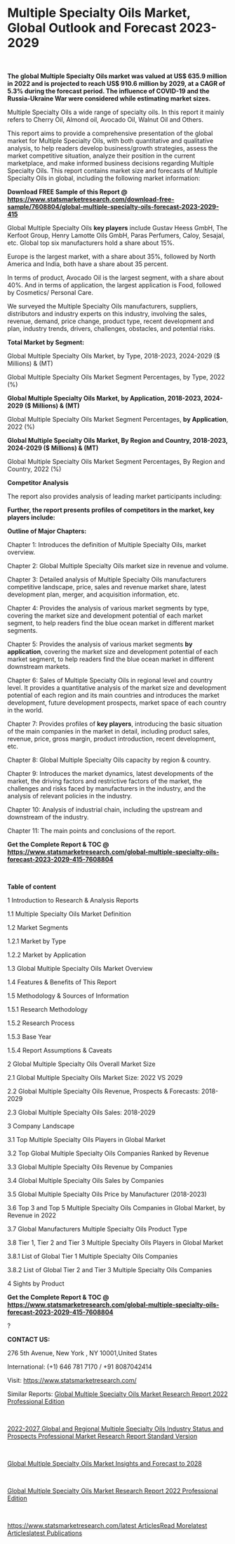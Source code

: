 <h1>Multiple Specialty Oils Market, Global Outlook and Forecast 2023-2029</h1><br/><p><strong>The global Multiple Specialty Oils market was valued at US$ 635.9 million in 2022 and is projected to reach US$ 910.6 million by 2029, at a <strong>CAGR</strong> of 5.3% during the forecast period. The influence of COVID-19 and the Russia-Ukraine War were considered while estimating market sizes.</strong></p>
 
 
 
 <p>Multiple Specialty Oils a wide range of specialty oils. In this report it mainly refers to Cherry Oil, Almond oil, Avocado Oil, Walnut Oil and Others.</p>
 
 
 
 <p>This report aims to provide a comprehensive presentation of the global market for Multiple Specialty Oils, with both quantitative and qualitative analysis, to help readers develop business/growth strategies, assess the market competitive situation, analyze their position in the current marketplace, and make informed business decisions regarding Multiple Specialty Oils. This report contains market size and forecasts of Multiple Specialty Oils in global, including the following market information:</p>
 
 
 
 <p><strong>Download FREE Sample of this Report @ <a href="https://www.statsmarketresearch.com/download-free-sample/7608804/global-multiple-specialty-oils-forecast-2023-2029-415">https://www.statsmarketresearch.com/download-free-sample/7608804/global-multiple-specialty-oils-forecast-2023-2029-415</a></strong></p>
 
 
 
 <p>Global Multiple Specialty Oils <strong>key players</strong> include Gustav Heess GmbH, The Kerfoot Group, Henry Lamotte Oils GmbH, Paras Perfumers, Caloy, Sesajal, etc. Global top six manufacturers hold a share about 15%.</p>
 
 
 
 <p>Europe is the largest market, with a share about 35%, followed by North America and India, both have a share about 35 percent.</p>
 
 
 
 <p>In terms of product, Avocado Oil is the largest segment, with a share about 40%. And in terms of application, the largest application is Food, followed by Cosmetics/ Personal Care.</p>
 
 
 
 <p>We surveyed the Multiple Specialty Oils manufacturers, suppliers, distributors and industry experts on this industry, involving the sales, revenue, demand, price change, product type, recent development and plan, industry trends, drivers, challenges, obstacles, and potential risks.</p>
 
 
 
 <p><strong>Total Market by Segment:</strong></p>
 
 
 
 <p>Global Multiple Specialty Oils Market, by Type, 2018-2023, 2024-2029 ($ Millions) & (MT)</p>
 
 
 
 <p>Global Multiple Specialty Oils Market Segment Percentages, by Type, 2022 (%)</p>
 
 
 
 <p><strong>Global Multiple Specialty Oils Market, <strong>by Application</strong>, 2018-2023, 2024-2029 ($ Millions) & (MT)</strong></p>
 
 
 
 <p>Global Multiple Specialty Oils Market Segment Percentages, <strong>by Application</strong>, 2022 (%)</p>
 
 
 
 <p><strong>Global Multiple Specialty Oils Market, By Region and Country, 2018-2023, 2024-2029 ($ Millions) & (MT)</strong></p>
 
 
 
 <p>Global Multiple Specialty Oils Market Segment Percentages, By Region and Country, 2022 (%)</p>
 
 
 
 <p><strong>Competitor Analysis</strong></p>
 
 
 
 <p>The report also provides analysis of leading market participants including:</p>
 
 
 
 <p><strong>Further, the report presents profiles of competitors in the market, <strong>key players</strong> include:</strong></p>
 
 
 
 <p><strong>Outline of Major Chapters:</strong></p>
 
 
 
 <p>Chapter 1: Introduces the definition of Multiple Specialty Oils, market overview.</p>
 
 
 
 <p>Chapter 2: Global Multiple Specialty Oils market size in revenue and volume.</p>
 
 
 
 <p>Chapter 3: Detailed analysis of Multiple Specialty Oils manufacturers competitive landscape, price, sales and revenue market share, latest development plan, merger, and acquisition information, etc.</p>
 
 
 
 <p>Chapter 4: Provides the analysis of various market segments by type, covering the market size and development potential of each market segment, to help readers find the blue ocean market in different market segments.</p>
 
 
 
 <p>Chapter 5: Provides the analysis of various market segments <strong>by application</strong>, covering the market size and development potential of each market segment, to help readers find the blue ocean market in different downstream markets.</p>
 
 
 
 <p>Chapter 6: Sales of Multiple Specialty Oils in regional level and country level. It provides a quantitative analysis of the market size and development potential of each region and its main countries and introduces the market development, future development prospects, market space of each country in the world.</p>
 
 
 
 <p>Chapter 7: Provides profiles of <strong>key players</strong>, introducing the basic situation of the main companies in the market in detail, including product sales, revenue, price, gross margin, product introduction, recent development, etc.</p>
 
 
 
 <p>Chapter 8: Global Multiple Specialty Oils capacity by region & country.</p>
 
 
 
 <p>Chapter 9: Introduces the market dynamics, latest developments of the market, the driving factors and restrictive factors of the market, the challenges and risks faced by manufacturers in the industry, and the analysis of relevant policies in the industry.</p>
 
 
 
 <p>Chapter 10: Analysis of industrial chain, including the upstream and downstream of the industry.</p>
 
 
 
 <p>Chapter 11: The main points and conclusions of the report.</p>
 
 
 
 <div><b>Get the Complete Report & TOC @ <a href="https://www.statsmarketresearch.com/global-multiple-specialty-oils-forecast-2023-2029-415-7608804">https://www.statsmarketresearch.com/global-multiple-specialty-oils-forecast-2023-2029-415-7608804</a></b></div>
 
 
 
 <p><br />
 
 <b>Table of content</b></p>
 
 
 
 <p>1 Introduction to Research & Analysis Reports<br />
 
 1.1 Multiple Specialty Oils Market Definition<br />
 
 1.2 Market Segments<br />
 
 1.2.1 Market by Type<br />
 
 1.2.2 Market by Application<br />
 
 1.3 Global Multiple Specialty Oils Market Overview<br />
 
 1.4 Features & Benefits of This Report<br />
 
 1.5 Methodology & Sources of Information<br />
 
 1.5.1 Research Methodology<br />
 
 1.5.2 Research Process<br />
 
 1.5.3 Base Year<br />
 
 1.5.4 Report Assumptions & Caveats<br />
 
 2 Global Multiple Specialty Oils Overall Market Size<br />
 
 2.1 Global Multiple Specialty Oils Market Size: 2022 VS 2029<br />
 
 2.2 Global Multiple Specialty Oils Revenue, Prospects & Forecasts: 2018-2029<br />
 
 2.3 Global Multiple Specialty Oils Sales: 2018-2029<br />
 
 3 Company Landscape<br />
 
 3.1 Top Multiple Specialty Oils Players in Global Market<br />
 
 3.2 Top Global Multiple Specialty Oils Companies Ranked by Revenue<br />
 
 3.3 Global Multiple Specialty Oils Revenue by Companies<br />
 
 3.4 Global Multiple Specialty Oils Sales by Companies<br />
 
 3.5 Global Multiple Specialty Oils Price by Manufacturer (2018-2023)<br />
 
 3.6 Top 3 and Top 5 Multiple Specialty Oils Companies in Global Market, by Revenue in 2022<br />
 
 3.7 Global Manufacturers Multiple Specialty Oils Product Type<br />
 
 3.8 Tier 1, Tier 2 and Tier 3 Multiple Specialty Oils Players in Global Market<br />
 
 3.8.1 List of Global Tier 1 Multiple Specialty Oils Companies<br />
 
 3.8.2 List of Global Tier 2 and Tier 3 Multiple Specialty Oils Companies<br />
 
 4 Sights by Product</p>
 
 
 
 <div><b>Get the Complete Report & TOC @ <a href="https://www.statsmarketresearch.com/global-multiple-specialty-oils-forecast-2023-2029-415-7608804">https://www.statsmarketresearch.com/global-multiple-specialty-oils-forecast-2023-2029-415-7608804</a></b></div>
 
 
 
 <p>? </p>
 
 
 
 <p><b>CONTACT US:</b><br />
 
 276 5th Avenue, New York , NY 10001,United States<br />
 
 International: (+1) 646 781 7170 / +91 8087042414<br />
 
 Visit: <a href="https://www.statsmarketresearch.com/">https://www.statsmarketresearch.com/</a><br />
 
 Similar Reports: <a href="https://www.statsmarketresearch.com/global-multiple-specialty-oils-forecast-2023-2029-415-7608804">Global Multiple Specialty Oils Market Research Report 2022 Professional Edition</a><br />
 
 <br />
 
 <a href="https://www.statsmarketresearch.com/global-multiple-specialty-oils-forecast-2023-2029-415-7608804">2022-2027 Global and Regional Multiple Specialty Oils Industry Status and Prospects Professional Market Research Report Standard Version</a><br />
 
 <br />
 
 <a href="https://www.statsmarketresearch.com/global-multiple-specialty-oils-forecast-2023-2029-415-7608804">Global Multiple Specialty Oils Market Insights and Forecast to 2028</a><br />
 
 <br />
 
 <a href="https://www.statsmarketresearch.com/global-multiple-specialty-oils-forecast-2023-2029-415-7608804">Global Multiple Specialty Oils Market Research Report 2022 Professional Edition</a><br />
 
 <br />
 
 <a href="https://gyeongbokgung.com">https://www.statsmarketresearch.com/</a><a href="https://hallyeomaritime.com">latest Articles</a><a href="https://jingwansa.com">Read More</a><a href="https://nguoiviet.jp/">latest Articles</a><a href="https://www.intelmarketresearch.com/">latest Publications</a></p>